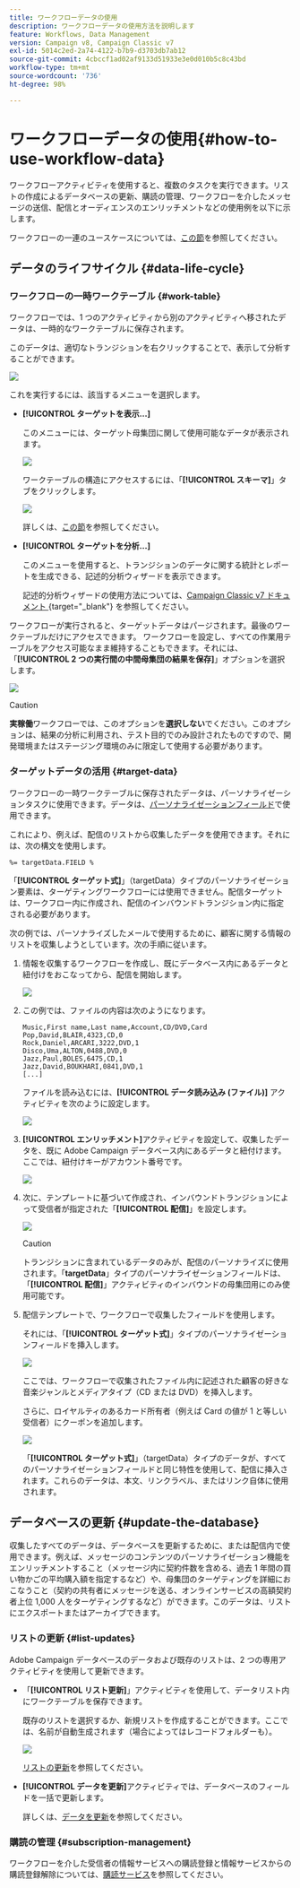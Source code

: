```yaml
---
title: ワークフローデータの使用
description: ワークフローデータの使用方法を説明します
feature: Workflows, Data Management
version: Campaign v8, Campaign Classic v7
exl-id: 5014c2ed-2a74-4122-b7b9-d3703db7ab12
source-git-commit: 4cbccf1ad02af9133d51933e3e0d010b5c8c43bd
workflow-type: tm+mt
source-wordcount: '736'
ht-degree: 98%

---
```


# ワークフローデータの使用{#how-to-use-workflow-data}

ワークフローアクティビティを使用すると、複数のタスクを実行できます。リストの作成によるデータベースの更新、購読の管理、ワークフローを介したメッセージの送信、配信とオーディエンスのエンリッチメントなどの使用例を以下に示します。

ワークフローの一連のユースケースについては、[この節](workflow-use-cases.md)を参照してください。

## データのライフサイクル {#data-life-cycle}

### ワークフローの一時ワークテーブル {#work-table}

ワークフローでは、1 つのアクティビティから別のアクティビティへ移されたデータは、一時的なワークテーブルに保存されます。


このデータは、適切なトランジションを右クリックすることで、表示して分析することができます。

![](assets/wf-right-click-analyze.png)

これを実行するには、該当するメニューを選択します。

* **[!UICONTROL ターゲットを表示...]**

  このメニューには、ターゲット母集団に関して使用可能なデータが表示されます。

  ![](assets/wf-right-click-display.png)

  ワークテーブルの構造にアクセスするには、「**[!UICONTROL スキーマ]**」タブをクリックします。

  ![](assets/wf-right-click-schema.png)

  詳しくは、[この節](monitor-workflow-execution.md#worktables-and-workflow-schema)を参照してください。

* **[!UICONTROL ターゲットを分析...]**

  このメニューを使用すると、トランジションのデータに関する統計とレポートを生成できる、記述的分析ウィザードを表示できます。

  記述的分析ウィザードの使用方法については、[Campaign Classic v7 ドキュメント ](https://experienceleague.adobe.com/docs/campaign-classic/using/reporting/analyzing-populations/about-descriptive-analysis.html?lang=ja){target="_blank"} を参照してください。

ワークフローが実行されると、ターゲットデータはパージされます。最後のワークテーブルだけにアクセスできます。
ワークフローを設定し、すべての作業用テーブルをアクセス可能なまま維持することもできます。それには、「**[!UICONTROL 2 つの実行間の中間母集団の結果を保存]**」オプションを選択します。

![](assets/wf-purge-data-option.png)

>[!CAUTION]
>
>**実稼働**&#x200B;ワークフローでは、このオプションを&#x200B;**選択しない**&#x200B;でください。このオプションは、結果の分析に利用され、テスト目的でのみ設計されたものですので、開発環境またはステージング環境のみに限定して使用する必要があります。


### ターゲットデータの活用 {#target-data}

ワークフローの一時ワークテーブルに保存されたデータは、パーソナライゼーションタスクに使用できます。データは、[パーソナライゼーションフィールド](../../v8/send/personalization-fields.md)で使用できます。

これにより、例えば、配信のリストから収集したデータを使用できます。それには、次の構文を使用します。

```
%= targetData.FIELD %
```

「**[!UICONTROL ターゲット式]**」（targetData）タイプのパーソナライゼーション要素は、ターゲティングワークフローには使用できません。配信ターゲットは、ワークフロー内に作成され、配信のインバウンドトランジション内に指定される必要があります。

次の例では、パーソナライズしたメールで使用するために、顧客に関する情報のリストを収集しようとしています。次の手順に従います。

1. 情報を収集するワークフローを作成し、既にデータベース内にあるデータと紐付けをおこなってから、配信を開始します。

   ![](assets/wf-targetdata-sample-1.png)

1. この例では、ファイルの内容は次のようになります。

   ```
   Music,First name,Last name,Account,CD/DVD,Card
   Pop,David,BLAIR,4323,CD,0
   Rock,Daniel,ARCARI,3222,DVD,1
   Disco,Uma,ALTON,0488,DVD,0
   Jazz,Paul,BOLES,6475,CD,1
   Jazz,David,BOUKHARI,0841,DVD,1
   [...]
   ```

   ファイルを読み込むには、**[!UICONTROL データ読み込み (ファイル)]** アクティビティを次のように設定します。

   ![](assets/wf-targetdata-sample-2.png)

1. **[!UICONTROL エンリッチメント]**&#x200B;アクティビティを設定して、収集したデータを、既に Adobe Campaign データベース内にあるデータと紐付けます。ここでは、紐付けキーがアカウント番号です。

   ![](assets/wf-targetdata-sample-3.png)

1. 次に、テンプレートに基づいて作成され、インバウンドトランジションによって受信者が指定された「**[!UICONTROL 配信]**」を設定します。

   ![](assets/wf-targetdata-sample-4.png)

   >[!CAUTION]
   >
   >トランジションに含まれているデータのみが、配信のパーソナライズに使用されます。「**targetData**」タイプのパーソナライゼーションフィールドは、「**[!UICONTROL 配信]**」アクティビティのインバウンドの母集団用にのみ使用可能です。

1. 配信テンプレートで、ワークフローで収集したフィールドを使用します。

   それには、「**[!UICONTROL ターゲット式]**」タイプのパーソナライゼーションフィールドを挿入します。

   ![](assets/wf-targetdata-sample-5.png)

   ここでは、ワークフローで収集されたファイル内に記述された顧客の好きな音楽ジャンルとメディアタイプ（CD または DVD）を挿入します。

   さらに、ロイヤルティのあるカード所有者（例えば Card の値が 1 と等しい受信者）にクーポンを追加します。


   ![](assets/wf-targetdata-sample-6.png)

   「**[!UICONTROL ターゲット式]**」（targetData）タイプのデータが、すべてのパーソナライゼーションフィールドと同じ特性を使用して、配信に挿入されます。これらのデータは、本文、リンクラベル、またはリンク自体に使用されます。


## データベースの更新 {#update-the-database}

収集したすべてのデータは、データベースを更新するために、または配信内で使用できます。例えば、メッセージのコンテンツのパーソナライゼーション機能をエンリッチメントすること（メッセージ内に契約件数を含める、過去 1 年間の買い物かごの平均購入額を指定するなど）や、母集団のターゲティングを詳細におこなうこと（契約の共有者にメッセージを送る、オンラインサービスの高額契約者上位 1,000 人をターゲティングするなど）ができます。このデータは、リストにエクスポートまたはアーカイブできます。

### リストの更新  {#list-updates}

Adobe Campaign データベースのデータおよび既存のリストは、2 つの専用アクティビティを使用して更新できます。

* 「**[!UICONTROL リスト更新]**」アクティビティを使用して、データリスト内にワークテーブルを保存できます。

  既存のリストを選択するか、新規リストを作成することができます。ここでは、名前が自動生成されます（場合によってはレコードフォルダーも）。

  ![](assets/s_user_create_list.png)

  [リストの更新](list-update.md)を参照してください。

* **[!UICONTROL データを更新]**&#x200B;アクティビティでは、データベースのフィールドを一括で更新します。

  詳しくは、[データを更新](update-data.md)を参照してください。

### 購読の管理 {#subscription-management}

ワークフローを介した受信者の情報サービスへの購読登録と情報サービスからの購読登録解除については、[購読サービス](subscription-services.md)を参照してください。
